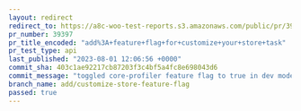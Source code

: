 ```yaml
---
layout: redirect
redirect_to: https://a8c-woo-test-reports.s3.amazonaws.com/public/pr/39397/api/index.html
pr_number: 39397
pr_title_encoded: "add%3A+feature+flag+for+customize+your+store+task"
pr_test_type: api
last_published: "2023-08-01 12:06:56 +0000"
commit_sha: 403c1ae92217cb87203f3c4bf5a4fc8e698043d6
commit_message: "toggled core-profiler feature flag to true in dev mode"
branch_name: add/customize-store-feature-flag
passed: true
---
```

